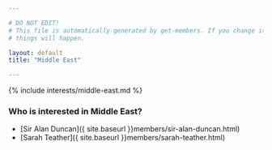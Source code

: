 ```yaml
---

# DO NOT EDIT!
# This file is automatically generated by get-members. If you change it, bad
# things will happen.

layout: default
title: "Middle East"

---
```


{% include interests/middle-east.md %}

### Who is interested in Middle East?


* [Sir Alan Duncan]({ site.baseurl }}members/sir-alan-duncan.html)
* [Sarah Teather]({ site.baseurl }}members/sarah-teather.html)
